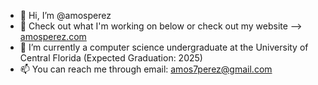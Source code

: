 
<!--- <a href="https://amosperez.com/">amosperez.com</a> --->

- 👋 Hi, I’m @amosperez
- 👀 Check out what I'm working on below or check out my website --> <a href="https://amosperez.com/">amosperez.com</a>
- 🌱 I’m currently a computer science undergraduate at the University of Central Florida (Expected Graduation: 2025)
- 📫 You can reach me through email: amos7perez@gmail.com

<!---- 💞️ I’m looking to collaborate on things that are cool.--->


<!---
amosperez/amosperez is a ✨ special ✨ repository because its `README.md` (this file) appears on your GitHub profile.
You can click the Preview link to take a look at your changes.
--->
